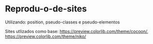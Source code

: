 # Reprodu-o-de-sites
Utilizando: position, pseudo-classes e pseudo-elementos

Sites utlizados como base:  https://preview.colorlib.com/theme/cocoon/,  https://preview.colorlib.com/theme/niko/
